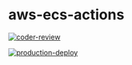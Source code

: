 # aws-ecs-actions

[![coder-review](https://github.com/azarudeena/aws-ecs-actions/actions/workflows/code-review.yml/badge.svg)](https://github.com/azarudeena/aws-ecs-actions/actions/workflows/code-review.yml)

[![production-deploy](https://github.com/azarudeena/aws-ecs-actions/actions/workflows/production-deploy.yml/badge.svg)](https://github.com/azarudeena/aws-ecs-actions/actions/workflows/production-deploy.yml)
